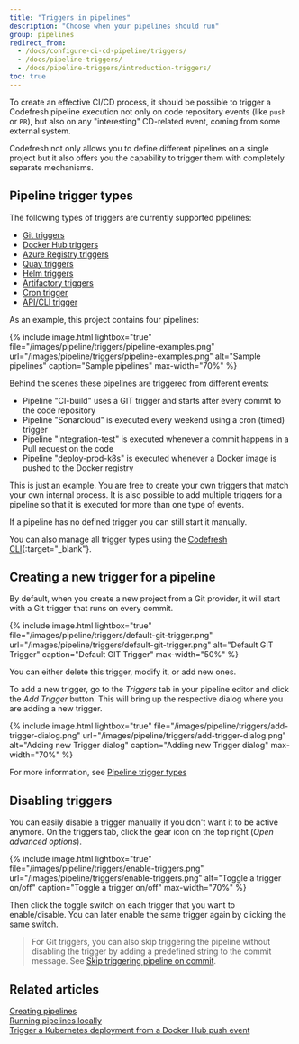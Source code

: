 ```yaml
---
title: "Triggers in pipelines"
description: "Choose when your pipelines should run"
group: pipelines
redirect_from:
  - /docs/configure-ci-cd-pipeline/triggers/
  - /docs/pipeline-triggers/
  - /docs/pipeline-triggers/introduction-triggers/
toc: true
---
```



To create an effective CI/CD process, it should be possible to trigger a Codefresh pipeline execution not only on code repository events (like `push` or `PR`), but also on any "interesting" CD-related event, coming from some external system.

Codefresh not only allows you to define different pipelines on a single project but it also offers you the capability to trigger them with completely separate mechanisms.


## Pipeline trigger types

The following types of triggers are currently supported pipelines:

* [Git triggers](git-triggers)
* [Docker Hub triggers](dockerhub-triggers)
* [Azure Registry triggers](azure-triggers)
* [Quay triggers](quay-triggers)
* [Helm triggers](helm-triggers)
* [Artifactory triggers](jfrog-triggers)
* [Cron trigger](cron-triggers)
* [API/CLI trigger]({{site.baseurl}}/docs/integrations/codefresh-api/)

As an example, this project contains four pipelines:

{% include image.html
lightbox="true"
file="/images/pipeline/triggers/pipeline-examples.png"
url="/images/pipeline/triggers/pipeline-examples.png"
alt="Sample pipelines"
caption="Sample pipelines"
max-width="70%"
%}

Behind the scenes these pipelines are triggered from different events:

* Pipeline "CI-build" uses a GIT trigger and starts after every commit to the code repository
* Pipeline "Sonarcloud" is executed every weekend using a cron (timed) trigger
* Pipeline "integration-test" is executed whenever a commit happens in a Pull request on the code
* Pipeline "deploy-prod-k8s" is executed whenever a Docker image is pushed to the Docker registry

This is just an example. You are free to create your own triggers that match your own internal process.
It is also possible to add multiple triggers for a pipeline so that it is executed for more than one type of events.

If a pipeline has no defined trigger you can still start it manually.

You can also manage all trigger types using the [Codefresh CLI](https://codefresh-io.github.io/cli/triggers/){:target="\_blank"}.



## Creating a new trigger for a pipeline

By default, when you create a new project from a Git provider, it will start with a Git trigger that runs on every commit.

{% include image.html
lightbox="true"
file="/images/pipeline/triggers/default-git-trigger.png"
url="/images/pipeline/triggers/default-git-trigger.png"
alt="Default GIT Trigger"
caption="Default GIT Trigger"
max-width="50%"
%}

You can either delete this trigger, modify it, or add new ones.

To add a new trigger, go to the *Triggers* tab in your pipeline editor and click the *Add Trigger* button. This will bring up the respective dialog where you are adding a new trigger.

{% include image.html
lightbox="true"
file="/images/pipeline/triggers/add-trigger-dialog.png"
url="/images/pipeline/triggers/add-trigger-dialog.png"
alt="Adding new Trigger dialog"
caption="Adding new Trigger dialog"
max-width="70%"
%}

For more information, see [Pipeline trigger types](#pipeline-trigger-types)


## Disabling triggers

You can easily disable a trigger manually if you don't want it to be active anymore.
On the triggers tab, click the gear icon on the top right (*Open advanced options*).

{% include image.html
lightbox="true"
file="/images/pipeline/triggers/enable-triggers.png"
url="/images/pipeline/triggers/enable-triggers.png"
alt="Toggle a trigger on/off"
caption="Toggle a trigger on/off"
max-width="70%"
%}


Then click the toggle switch on each trigger that you want to enable/disable. You can later enable the same trigger again
by clicking the same switch.

>For Git triggers, you can also skip triggering the pipeline without disabling the trigger by adding a predefined string to the commit message. See [Skip triggering pipeline on commit]({{site.baseurl}}/docs/pipelines/triggers/git-triggers/#skip-triggering-pipeline-on-commit).

## Related articles
[Creating pipelines]({{site.baseurl}}/docs/pipelines/pipelines/)  
[Running pipelines locally]({{site.baseurl}}/docs/pipelines/running-pipelines-locally/)  
[Trigger a Kubernetes deployment from a Docker Hub push event]({{site.baseurl}}/docs/example-catalog/cd-examples/trigger-a-k8s-deployment-from-docker-registry/)
